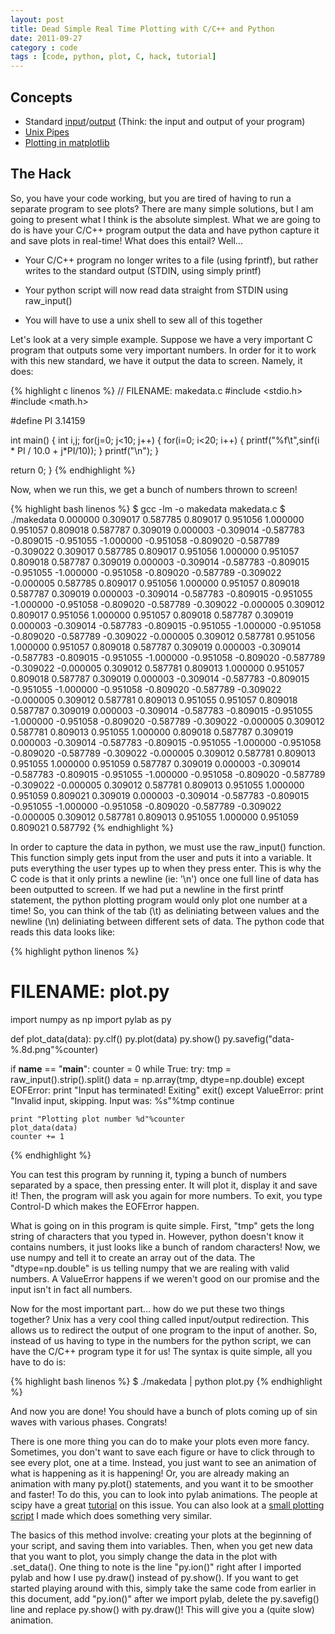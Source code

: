 ```yaml
---
layout: post
title: Dead Simple Real Time Plotting with C/C++ and Python
date: 2011-09-27
category : code
tags : [code, python, plot, C, hack, tutorial]
---
```


## Concepts
* Standard [input](http://en.wikipedia.org/wiki/Standard_streams#Standard_input_.28stdin.29)/[output](http://en.wikipedia.org/wiki/Standard_streams#Standard_output_.28stdout.29) (Think: the input and output of your program)
* [Unix Pipes](http://en.wikipedia.org/wiki/Pipeline_(Unix))
* [Plotting in matplotlib](http://lmgtfy.com/?q=pylab+tutorial)

## The Hack 
So, you have your code working, but you are tired of having
to run a separate program to see plots? There are many simple
solutions, but I am going to present what I think is the
absolute simplest. What we are going to do is have your C/C++
program output the data and have python capture it and save
plots in real-time! What does this entail? Well...

* Your C/C++ program no longer writes to a file (using
  fprintf), but rather writes to the standard output (STDIN,
  using simply printf)

* Your python script will now read data straight from STDIN
  using raw_input()

* You will have to use a unix shell to sew all of this
  together

Let's look at a very simple example. Suppose we have a very
important C program that outputs some very important numbers.
In order for it to work with this new standard, we have it
output the data to screen. Namely, it does:

{% highlight c linenos %}
// FILENAME: makedata.c
#include <stdio.h>
#include <math.h>
 
#define PI 3.14159
 
int main()
{ 
  int i,j;
  for(j=0; j<10; j++) {
    for(i=0; i<20; i++) {
      printf("%f\t",sinf(i * PI / 10.0 + j*PI/10));
    }
    printf("\n");
  }
 
  return 0;
}
{% endhighlight %}

Now, when we run this, we get a bunch of numbers thrown to
screen!

{% highlight bash linenos %}
$ gcc -lm -o makedata makedata.c
$ ./makedata
0.000000 0.309017 0.587785 0.809017 0.951056 1.000000 0.951057 0.809018 0.587787 0.309019 0.000003 -0.309014 -0.587783 -0.809015 -0.951055 -1.000000 -0.951058 -0.809020 -0.587789 -0.309022 
0.309017 0.587785 0.809017 0.951056 1.000000 0.951057 0.809018 0.587787 0.309019 0.000003 -0.309014 -0.587783 -0.809015 -0.951055 -1.000000 -0.951058 -0.809020 -0.587789 -0.309022 -0.000005 
0.587785 0.809017 0.951056 1.000000 0.951057 0.809018 0.587787 0.309019 0.000003 -0.309014 -0.587783 -0.809015 -0.951055 -1.000000 -0.951058 -0.809020 -0.587789 -0.309022 -0.000005 0.309012 
0.809017 0.951056 1.000000 0.951057 0.809018 0.587787 0.309019 0.000003 -0.309014 -0.587783 -0.809015 -0.951055 -1.000000 -0.951058 -0.809020 -0.587789 -0.309022 -0.000005 0.309012 0.587781 
0.951056 1.000000 0.951057 0.809018 0.587787 0.309019 0.000003 -0.309014 -0.587783 -0.809015 -0.951055 -1.000000 -0.951058 -0.809020 -0.587789 -0.309022 -0.000005 0.309012 0.587781 0.809013 
1.000000 0.951057 0.809018 0.587787 0.309019 0.000003 -0.309014 -0.587783 -0.809015 -0.951055 -1.000000 -0.951058 -0.809020 -0.587789 -0.309022 -0.000005 0.309012 0.587781 0.809013 0.951055 
0.951057 0.809018 0.587787 0.309019 0.000003 -0.309014 -0.587783 -0.809015 -0.951055 -1.000000 -0.951058 -0.809020 -0.587789 -0.309022 -0.000005 0.309012 0.587781 0.809013 0.951055 1.000000 
0.809018 0.587787 0.309019 0.000003 -0.309014 -0.587783 -0.809015 -0.951055 -1.000000 -0.951058 -0.809020 -0.587789 -0.309022 -0.000005 0.309012 0.587781 0.809013 0.951055 1.000000 0.951059 
0.587787 0.309019 0.000003 -0.309014 -0.587783 -0.809015 -0.951055 -1.000000 -0.951058 -0.809020 -0.587789 -0.309022 -0.000005 0.309012 0.587781 0.809013 0.951055 1.000000 0.951059 0.809021 
0.309019 0.000003 -0.309014 -0.587783 -0.809015 -0.951055 -1.000000 -0.951058 -0.809020 -0.587789 -0.309022 -0.000005 0.309012 0.587781 0.809013 0.951055 1.000000 0.951059 0.809021 0.587792 
{% endhighlight %}

In order to capture the data in python, we must use the
raw_input() function. This function simply gets input from the
user and puts it into a variable. It puts everything the user
types up to when they press enter. This is why the C code is
that it only prints a newline (ie: '\n') once one full line of
data has been outputted to screen. If we had put a newline in
the first printf statement, the python plotting program would
only plot one number at a time! So, you can think of the tab
(\t) as deliniating between values and the newline (\n)
deliniating between different sets of data. The python code
that reads this data looks like:

{% highlight python linenos %}
# FILENAME: plot.py
import numpy as np
import pylab as py
 
def plot_data(data):
  py.clf()
  py.plot(data)
  py.show()
  py.savefig("data-%.8d.png"%counter)
 
if __name__ == "__main__":
  counter = 0
  while True:
    try:
      tmp = raw_input().strip().split()
      data = np.array(tmp, dtype=np.double)
    except EOFError:
      print "Input has terminated! Exiting"
      exit()
    except ValueError:
      print "Invalid input, skipping.  Input was: %s"%tmp
      continue
 
    print "Plotting plot number %d"%counter
    plot_data(data)
    counter += 1
{% endhighlight %}

You can test this program by running it, typing a bunch of
numbers separated by a space, then pressing enter. It will plot
it, display it and save it! Then, the program will ask you
again for more numbers. To exit, you type Control-D which makes
the EOFError happen.

What is going on in this program is quite simple. First,
"tmp" gets the long string of characters that you typed in.
However, python doesn\'t know it contains numbers, it just looks
like a bunch of random characters! Now, we use numpy and tell
it to create an array out of the data. The "dtype=np.double" is
us telling numpy that we are realing with valid numbers. A
ValueError happens if we weren't good on our promise and the
input isn't in fact all numbers.

Now for the most important part... how do we put these two
things together? Unix has a very cool thing called input/output
redirection. This allows us to redirect the output of one
program to the input of another. So, instead of us having to
type in the numbers for the python script, we can have the
C/C++ program type it for us! The syntax is quite simple, all
you have to do is:

{% highlight bash linenos %}
$ ./makedata | python plot.py
{% endhighlight %}

And now you are done! You should have a bunch of plots
coming up of sin waves with various phases. Congrats!

There is one more thing you can do to make your plots even
more fancy. Sometimes, you don't want to save each figure or
have to click through to see every plot, one at a time.
Instead, you just want to see an animation of what is happening
as it is happening! Or, you are already making an animation
with many py.plot() statements, and you want it to be smoother
and faster! To do this, you can to look into pylab animations.
The people at scipy have a great [tutorial](http://www.scipy.org/Cookbook/Matplotlib/Animations)
on this issue. You can also look at a 
[small plotting script](https://github.com/mynameisfiber/waveequation/blob/master/fortran/test-waveequation.py)
I made which does something very similar.

The basics of this method involve: creating your plots at
the beginning of your script, and saving them into variables.
Then, when you get new data that you want to plot, you simply
change the data in the plot with .set_data(). One thing to note
is the line "py.ion()" right after I imported pylab and how I
use py.draw() instead of py.show(). If you want to get started
playing around with this, simply take the same code from
earlier in this document, add "py.ion()" after we import pylab,
delete the py.savefig() line and replace py.show() with
py.draw()! This will give you a (quite slow) animation.
